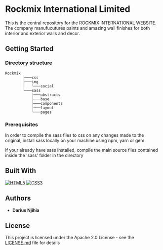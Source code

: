 # Rockmix International Limited

This is the central repository for the ROCKMIX INTERNATIONAL WEBSITE. The company manufucutures paints and amazing wall finishes for both interior and exterior walls and decor. 

## Getting Started

### Directory structure

    Rockmix
            ├───css
            ├───img
            │   └───social
            └───sass
                ├───abstracts
                ├───base
                ├───components
                ├───layout
                └───pages



### Prerequisites
In order to compile the sass files to css on any changes made to the original, install sass locally on your machine using npm, yarn or gem  

If your already have sass installed, compile the main source files contained inside the 'sass' folder in the directory

## Built With

[![HTML5](http://mycyberuniverse.com/public-files/images/logos/HTML5.png)]()
[![CSS3](http://mycyberuniverse.com/public-files/images/logos/CSS3.png)]()


## Authors

* **Darius Njihia**

## License

This project is licensed under the Apache 2.0 License - see the [LICENSE.md](LICENSE.md) file for details